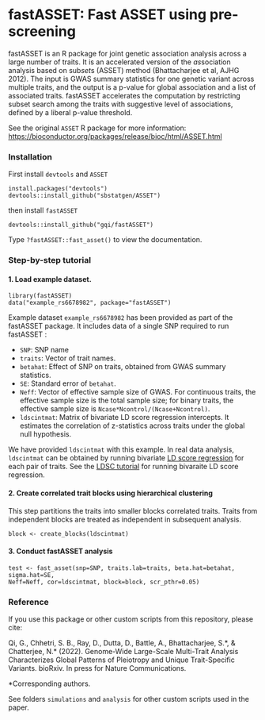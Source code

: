 # fastASSET: Fast ASSET using pre-screening

fastASSET is an R package for joint genetic association analysis across a large number of traits. It is an accelerated version of the *as*sociation analysis based on sub*set*s (ASSET) method (Bhattacharjee et al, AJHG 2012). The input is GWAS summary statistics for one genetic variant across multiple traits, and the output is a p-value for global association and a list of associated traits. fastASSET accelerates the computation by restricting subset search among the traits with suggestive level of associations, defined by a liberal p-value threshold. 

See the original `ASSET` R package for more information: <https://bioconductor.org/packages/release/bioc/html/ASSET.html>

### Installation

First install `devtools` and `ASSET`

```
install.packages("devtools")
devtools::install_github("sbstatgen/ASSET")
```

then install `fastASSET`

```
devtools::install_github("gqi/fastASSET")
```

Type `?fastASSET::fast_asset()` to view the documentation.


### Step-by-step tutorial

#### 1. Load example dataset.
```
library(fastASSET)
data("example_rs6678982", package="fastASSET")
```

Example dataset `example_rs6678982` has been provided as part of the fastASSET package. It includes data of a single SNP required to run fastASSET :

* `SNP`: SNP name
* `traits`: Vector of trait names.
* `betahat`: Effect of SNP on traits, obtained from GWAS summary statistics.
* `SE`: Standard error of `betahat`.
* `Neff`: Vector of effective sample size of GWAS. For continuous traits, the effective sample size is the total sample size; for binary traits, the effective sample size is `Ncase*Ncontrol/(Ncase+Ncontrol)`.
* `ldscintmat`: Matrix of bivariate LD score regression intercepts. It estimates the correlation of z-statistics across traits under the global null hypothesis.

We have provided `ldscintmat` with this example. In real data analysis, `ldscintmat` can be obtained by running bivariate [LD score regression](https://github.com/bulik/ldsc) for each pair of traits. See the [LDSC tutorial](https://github.com/bulik/ldsc/wiki/Heritability-and-Genetic-Correlation) for running bivaraite LD score regression.

#### 2. Create correlated trait blocks using hierarchical clustering

This step partitions the traits into smaller blocks correlated traits. Traits from independent blocks are treated as independent in subsequent analysis.
```
block <- create_blocks(ldscintmat)
```

#### 3. Conduct fastASSET analysis

```
test <- fast_asset(snp=SNP, traits.lab=traits, beta.hat=betahat, sigma.hat=SE,
Neff=Neff, cor=ldscintmat, block=block, scr_pthr=0.05)
```



### Reference

If you use this package or other custom scripts from this repository, please cite:

Qi, G., Chhetri, S. B., Ray, D., Dutta, D., Battle, A., Bhattacharjee, S.\*, & Chatterjee, N.\* (2022). Genome-Wide Large-Scale Multi-Trait Analysis Characterizes Global Patterns of Pleiotropy and Unique Trait-Specific Variants. bioRxiv. In press for Nature Communications.

*Corresponding authors.

See folders `simulations` and `analysis` for other custom scripts used in the paper.	
